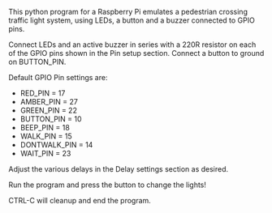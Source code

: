 This python program for a Raspberry Pi emulates a pedestrian crossing traffic light system, using LEDs, a button and a buzzer connected to GPIO pins.

Connect LEDs and an active buzzer in series with a 220R resistor on each of the GPIO pins
shown in the Pin setup section.  Connect a button to ground on BUTTON_PIN.

Default GPIO Pin settings are:
* RED_PIN = 17
* AMBER_PIN = 27
* GREEN_PIN = 22
* BUTTON_PIN = 10
* BEEP_PIN = 18
* WALK_PIN = 15
* DONTWALK_PIN = 14
* WAIT_PIN = 23

Adjust the various delays in the Delay settings section as desired.

Run the program and press the button to change the lights!

CTRL-C will cleanup and end the program.

